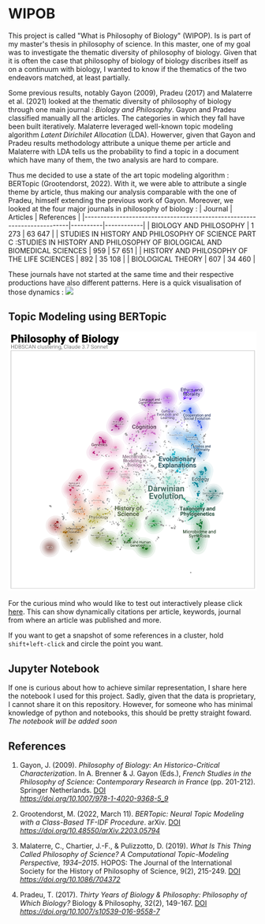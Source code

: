 # WIPOB
This project is called "What is Philosophy of Biology" (WIPOP). Is is part of my master's thesis in philosophy of science. In this master, one of my goal was to investigate the thematic diversity of philosophy of biology. Given that it is often the case that philosophy of biology of biology discribes itself as on a continuum with biology, I wanted to know if the thematics of the two endeavors matched, at least partially. 

Some previous results, notably Gayon (2009), Pradeu (2017) and Malaterre et al. (2021) looked at the thematic diversity of philosophy of biology through one main journal : _Biology and Philosophy_. Gayon and Pradeu classified manually all the articles. The categories in which they fall have been built iteratively. Malaterre leveraged well-known topic modeling algorithm _Latent Dirichilet Allocation_ (LDA). Howerver, given that Gayon and Pradeu results methodology attribute a unique theme per article and Malaterre with LDA tells us the probability to find a topic in a document which have many of them, the two analysis are hard to compare. 

Thus me decided to use a state of the art topic modeling algorithm : BERTopic (Grootendorst, 2022). With it, we were able to attribute a single theme by article, thus making our analysis comparable with the one of Pradeu, himself extending the previous work of Gayon. Moreover, we looked at the four major journals in philosophy of biology : 
| Journal                                                                 | Articles | References |
|-------------------------------------------------------------------------|----------|------------|
| BIOLOGY AND PHILOSOPHY                                                  | 1 273     | 63 647      |
| STUDIES IN HISTORY AND PHILOSOPHY OF SCIENCE PART C :STUDIES IN HISTORY AND PHILOSOPHY OF BIOLOGICAL AND BIOMEDICAL SCIENCES | 959      | 57 651      |
| HISTORY AND PHILOSOPHY OF THE LIFE SCIENCES                             | 892      | 35 108      |
| BIOLOGICAL THEORY                                                       | 607      | 34 460      |

These journals have not started at the same time and their respective productions have also different patterns. Here is a quick visualisation of those dynamics : 
![](article_philo_bio.png)


## Topic Modeling using BERTopic 
![](map_philo_bio_update.png)

For the curious mind who would like to test out interactively please click [here](https://jacobhamelmottiez.github.io/WIPOB/BERTopic_philo_of_biology.html). This can show dynamically citations per article, keywords, journal from where an article was published and more. 

If you want to get a snapshot of some references in a cluster, hold `shift+left-click` and circle the point you want. 

## Jupyter Notebook
If one is curious about how to achieve similar representation, I share here the notebook I used for this project. Sadly, given that the data is proprietary, I cannot share it on this repository. However, for someone who has minimal knowledge of python and notebooks, this should be pretty straight foward. 
_The notebook will be added soon_

## References
1. Gayon, J. (2009). *Philosophy of Biology: An Historico-Critical Characterization*. In A. Brenner & J. Gayon (Eds.), *French Studies in the Philosophy of Science: Contemporary Research in France* (pp. 201-212). Springer Netherlands. [DOI](https://doi.org/10.1007/978-1-4020-9368-5_9)  
   <cite>https://doi.org/10.1007/978-1-4020-9368-5_9</cite>

2. Grootendorst, M. (2022, March 11). *BERTopic: Neural Topic Modeling with a Class-Based TF-IDF Procedure*. arXiv. [DOI](https://doi.org/10.48550/arXiv.2203.05794)  
   <cite>https://doi.org/10.48550/arXiv.2203.05794</cite>

3. Malaterre, C., Chartier, J.-F., & Pulizzotto, D. (2019). *What Is This Thing Called Philosophy of Science? A Computational Topic-Modeling Perspective, 1934–2015*. HOPOS: The Journal of the International Society for the History of Philosophy of Science, 9(2), 215-249. [DOI](https://doi.org/10.1086/704372)  
   <cite>https://doi.org/10.1086/704372</cite>

4. Pradeu, T. (2017). *Thirty Years of Biology & Philosophy: Philosophy of Which Biology?* Biology & Philosophy, 32(2), 149-167. [DOI](https://doi.org/10.1007/s10539-016-9558-7)  
   <cite>https://doi.org/10.1007/s10539-016-9558-7</cite>

